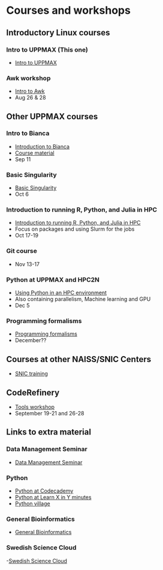 # Courses and workshops


##    Introductory Linux courses
### Intro to UPPMAX (This one)
- [Intro to UPPMAX](https://www.uppmax.uu.se/support/courses-and-workshops/introductory-course-summer-2023/)

### Awk workshop
- [Intro to Awk](https://www.uppmax.uu.se/support/courses-and-workshops/awk-workshop/)
- Aug 26 & 28 

##    Other UPPMAX courses
### Intro to Bianca
- [Introduction to Bianca](https://www.uppmax.uu.se/support/courses-and-workshops/bianca-workshop-2023/)
- [Course material](https://uppmax.github.io/bianca_workshop/)
- Sep 11

###  Basic Singularity
- [Basic Singularity](https://www.uppmax.uu.se/support/courses-and-workshops/singularity-workshop-announcement/)
- Oct 6

### Introduction to running R, Python, and Julia in HPC
- [Introduction to running R, Python, and Julia in HPC](https://www.uppmax.uu.se/support/courses-and-workshops/r-python-julia)
- Focus on packages and using Slurm for the jobs
- Oct 17-19 

### Git course
- Nov 13-17

### Python at UPPMAX and HPC2N
- [Using Python in an HPC environment](https://uppmax.github.io/HPC-python/index.html)
- Also containing parallelism, Machine learning and GPU
- Dec 5

### Programming formalisms
- [Programming formalisms](https://www.uppmax.uu.se/support/courses-and-workshops/programming-formalisms/)
- December??

## Courses at other NAISS/SNIC Centers
- [SNIC training](http://snicdocs.nsc.liu.se/wiki/Training)

## CodeRefinery
- [Tools workshop](https://coderefinery.github.io/2023-09-19-workshop/)
- September 19-21 and 26-28

##    Links to extra material
###        Data Management Seminar
- [Data Management Seminar](https://www.uppmax.uu.se/support/courses-and-workshops/#tocjump_046728919125111124_0)

###        Python
- [Python at Codecademy](https://www.codecademy.com/)
- [Python at Learn X in Y minutes](https://learnxinyminutes.com/docs/python/)
- [Python village](https://rosalind.info/problems/list-view/?location=python-village)
###        General Bioinformatics
- [General Bioinformatics](https://rosalind.info/problems/list-view/)
###        Swedish Science Cloud
-[Swedish Science Cloud](https://github.com/SNICScienceCloud/technical-training)


